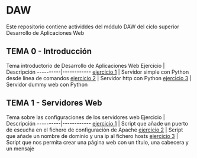 # DAW
Este repositorio contiene actividdes del módulo DAW del ciclo superior Desarrollo de Aplicaciones Web

## TEMA 0 - Introducción
Tema introductorio de Desarrollo de Aplicaciones Web
Ejercicio | Descripción
----------|------------
[ejercicio 1](/tema0/ejercicio1.md) | Servidor simple con Python desde linea de comandos
[ejercicio 2](/tema0/ejercicio2.md) | Servidor http con Python
[ejercicio 3](/tema0/ejercicio3.md) | Servidor dummy web con Python

## TEMA 1 - Servidores Web
Tema sobre las configuraciones de los servidores web 
Ejercicio | Descripción
----------|------------
[ejercicio 1](/tema1/ejercicio1.md) | Script que añade un puerto de escucha en el fichero de configuración de Apache
[ejercicio 2](/tema1/ejercicio2.md) | Script que añade un nombre de dominio y una ip al fichero hosts
[ejercicio 3](/tema1/ejercicio3.md) | Script que nos permita crear una página web con un título, una cabecera y un mensaje

